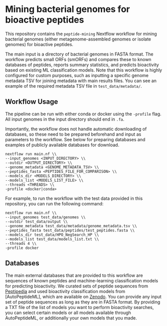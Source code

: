 # Mining bacterial genomes for bioactive peptides

This repository contains the `peptide-mining` Nextflow workflow for mining bacterial genomes (either metagenome-assembled genomes or isolate genomes) for bioactive peptides. 

The main input is a directory of bacterial genomes in FASTA format. The workflow predicts small ORFs (smORFs) and compares these to known databases of peptides, reports summary statistics, and predicts bioactivity based on existing ML classification models. Note that this workflow is highly configured for custom purposes, such as inputting a specific genome metadata TSV for joining metadata with main results files. You can see an example of the required metadata TSV file in `test_data/metadata/`. 

## Workflow Usage

The pipeline can be run with either conda or docker using the `-profile` flag. All input genomes in the input directory should end in `.fa`. 

Importantly, the workflow does not handle automatic downloading of databases, so these need to be prepared beforehand and input as parameters to the workflow. See below for preparing databases and examples of publicly available databases for download.

```
nextflow run main.nf \\
--input_genomes <INPUT_DIRECTORY> \\
--outdir <OUTPUT_DIRECTORY> \\
--genome_metadata <GENOME_METADATA_TSV> \\
--peptides_fasta <PEPTIDES_FILE_FOR_COMPARISON> \\
--models_dir <MODELS_DIRECTORY> \\
--models_list <MODELS_LIST_FILE> \\ 
--threads <THREADS> \\
-profile <docker|conda>
```

For example, to run the workflow with the test data provided in this repository, you can run the following command:

```
nextflow run main.nf \\
--input_genomes test_data/genomes \\
--outdir test_data/output \\
--genome_metadata test_data/metadata/genome_metadata.tsv \\
--peptides_fasta test_data/peptides/test_peptides.fasta \\
--models_dir test_data/HPO_NegSearch_HP \\
--models_list test_data/models_list.txt \\
--threads 4 \\
-profile docker
```

## Databases

The main external databases that are provided to this workflow are sequences of known peptides and machine-learning classification models for predicting bioactivity. We curated sets of peptide sequences from [Peptipedia](https://app.peptipedia.cl/) and used bioactivity classification models from [AutoPeptideML], which are available on [Zenodo](https://zenodo.org/records/13363975). You can provide any input set of peptide sequences as long as they are in FASTA format. By providing a TXT file of the list of models you want to perform bioactivity searches, you can select certain models or all models available through AutoPeptideML, or additionally your own models that you made. 
